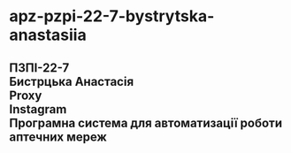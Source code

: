 # apz-pzpi-22-7-bystrytska-anastasiia  
ПЗПІ-22-7  
Бистрцька Анастасія  
Proxy    
Instagram    
Програмна система для автоматизації роботи аптечних мереж  
--
